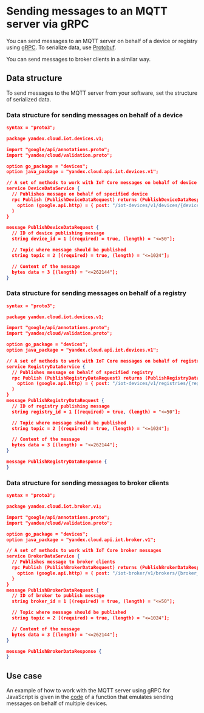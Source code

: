 # Sending messages to an MQTT server via gRPC

You can send messages to an MQTT server on behalf of a device or registry using [gRPC](https://grpc.io/docs/). To serialize data, use [Protobuf](https://developers.google.com/protocol-buffers/docs/overview).

You can send messages to broker clients in a similar way.

## Data structure

To send messages to the MQTT server from your software, set the structure of serialized data.

### Data structure for sending messages on behalf of a device

```json
syntax = "proto3";

package yandex.cloud.iot.devices.v1;

import "google/api/annotations.proto";
import "yandex/cloud/validation.proto";

option go_package = "devices";
option java_package = "yandex.cloud.api.iot.devices.v1";

// A set of methods to work with IoT Core messages on behalf of device
service DeviceDataService {
  // Publishes message on behalf of specified device
  rpc Publish (PublishDeviceDataRequest) returns (PublishDeviceDataResponse) {
    option (google.api.http) = { post: "/iot-devices/v1/devices/{device_id}/publish" body: "*" };
  }
}

message PublishDeviceDataRequest {
  // ID of device publishing message
  string device_id = 1 [(required) = true, (length) = "<=50"];

  // Topic where message should be published
  string topic = 2 [(required) = true, (length) = "<=1024"];

  // Content of the message
  bytes data = 3 [(length) = "<=262144"];
}
```

### Data structure for sending messages on behalf of a registry

```json
syntax = "proto3";

package yandex.cloud.iot.devices.v1;

import "google/api/annotations.proto";
import "yandex/cloud/validation.proto";

option go_package = "devices";
option java_package = "yandex.cloud.api.iot.devices.v1";

// A set of methods to work with IoT Core messages on behalf of registry
service RegistryDataService {
  // Publishes message on behalf of specified registry
  rpc Publish (PublishRegistryDataRequest) returns (PublishRegistryDataResponse) {
    option (google.api.http) = { post: "/iot-devices/v1/registries/{registry_id}/publish" body: "*" };
  }
}
message PublishRegistryDataRequest {
  // ID of registry publishing message
  string registry_id = 1 [(required) = true, (length) = "<=50"];

  // Topic where message should be published
  string topic = 2 [(required) = true, (length) = "<=1024"];

  // Content of the message
  bytes data = 3 [(length) = "<=262144"];
}

message PublishRegistryDataResponse {
}
```

### Data structure for sending messages to broker clients

```json
syntax = "proto3";

package yandex.cloud.iot.broker.v1;

import "google/api/annotations.proto";
import "yandex/cloud/validation.proto";

option go_package = "devices";
option java_package = "yandex.cloud.api.iot.broker.v1";

// A set of methods to work with IoT Core broker messages
service BrokerDataService {
  // Publishes message to broker clients
  rpc Publish (PublishBrokerDataRequest) returns (PublishBrokerDataResponse) {
    option (google.api.http) = { post: "/iot-broker/v1/brokers/{broker_id}/publish" body: "*" };
  }
}
message PublishBrokerDataRequest {
  // ID of broker to publish message
  string broker_id = 1 [(required) = true, (length) = "<=50"];

  // Topic where message should be published
  string topic = 2 [(required) = true, (length) = "<=1024"];

  // Content of the message
  bytes data = 3 [(length) = "<=262144"];
}

message PublishBrokerDataResponse {
}
```

## Use case

An example of how to work with the MQTT server using gRPC for JavaScript is given in the [code](https://github.com/yandex-cloud/examples/blob/master/iot/Scenarios/terraform/emulator_publish/publish/iot_data.js) of a function that emulates sending messages on behalf of multiple devices.
